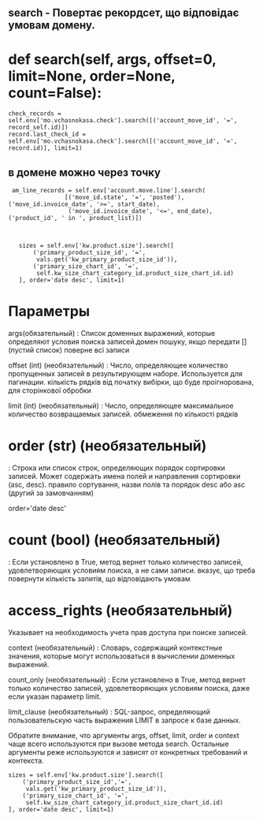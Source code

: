 search - Повертає рекордсет, що відповідає умовам домену.
----------------------------------
def search(self, args, offset=0, limit=None, order=None, count=False):
==================================

    check_records = self.env['mo.vchasnokasa.check'].search([('account_move_id', '=', record_self.id)])
    record.last_check_id = self.env['mo.vchasnokasa.check'].search([('account_move_id', '=', record.id)], limit=1)

в домене можно через точку
---------------------------

     am_line_records = self.env['account.move.line'].search(
                    [('move_id.state', '=', 'posted'), ('move_id.invoice_date', '>=', start_date),
                     ('move_id.invoice_date', '<=', end_date), ('product_id', ' in ', product_list)])



       sizes = self.env['kw.product.size'].search([
           ('primary_product_size_id', '=',
            vals.get('kw_primary_product_size_id')),
           ('primary_size_chart_id', '=',
            self.kw_size_chart_category_id.product_size_chart_id.id)
       ], order='date desc', limit=1)

Параметры
==================================

args(обязательный)            : Список доменных выражений, которые определяют условия поиска записей.домен пошуку, якщо
передати [] (пустий список) поверне всі записи

offset (int) (необязательный) : Число, определяющее количество пропущенных записей в результирующем наборе.
Используется для пагинации.
кількість рядків від початку вибірки, що буде проігнорована, для сторінкової обробки

limit (int) (необязательный)  : Число, определяющее максимальное количество возвращаемых записей. обмеження по кількості
рядків

order (str) (необязательный)
=====================================
: Строка или список строк, определяющих порядок сортировки записей. Может содержать имена
полей и направления сортировки (asc, desc).
правило сортування, назви полів та порядок desc або asc (другий за замовчанням)

order='date desc'

count (bool) (необязательный)
=====================================
: Если установлено в True, метод вернет только количество записей,
удовлетворяющих условиям поиска, а не сами записи. вказує,
що треба повернути кількість запитів, що відповідають умовам

access_rights (необязательный)
=====================================
Указывает на необходимость учета прав доступа при поиске записей.

context (необязательный)      : Словарь, содержащий контекстные значения, которые могут использоваться в вычислении
доменных выражений.

count_only (необязательный)   : Если установлено в True, метод вернет только количество записей,
удовлетворяющих условиям поиска, даже если указан параметр limit.

limit_clause (необязательный) : SQL-запрос, определяющий пользовательскую часть выражения LIMIT в запросе к базе данных.

Обратите внимание, что аргументы args, offset, limit, order и context чаще всего используются при вызове метода search.
Остальные аргументы реже используются и зависят от конкретных требований и контекста.

    sizes = self.env['kw.product.size'].search([
        ('primary_product_size_id','=',
         vals.get('kw_primary_product_size_id')),
        ('primary_size_chart_id', '=',
         self.kw_size_chart_category_id.product_size_chart_id.id)
    ], order='date desc', limit=1)







